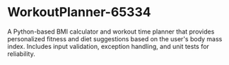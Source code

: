 # WorkoutPlanner-65334
A Python-based BMI calculator and workout time planner that provides personalized fitness and diet suggestions based on the user's body mass index. Includes input validation, exception handling, and unit tests for reliability.
